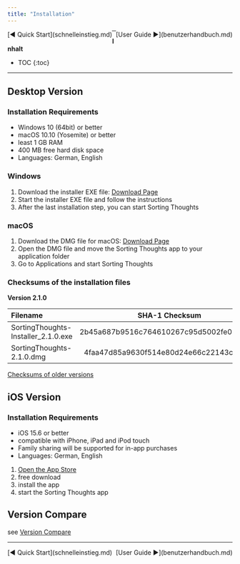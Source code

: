 ```yaml
---
title: "Installation"
---
```


<div class="pageNavigation">
<div style="float:left;">
  [◀️ Quick Start](schnelleinstieg.md)
</div>
<div style="float:right;">
  [User Guide ▶️](benutzerhandbuch.md)
</div>
</div>

---------------
__Inhalt__
* TOC
{:toc}
---------------

## Desktop Version

### Installation Requirements

* Windows 10 (64bit) or better
* macOS 10.10 (Yosemite) or better
* least 1 GB RAM
* 400 MB free hard disk space
* Languages: German, English

### Windows

1. Download the installer EXE file: [Download Page](https://www.sortingthoughts.de/blog/download/)
2. Start the installer EXE file and follow the instructions
2. After the last installation step, you can start Sorting Thoughts

### macOS
1. Download the DMG file for macOS: [Download Page](https://www.sortingthoughts.de/blog/download/)
2. Open the DMG file and move the Sorting Thoughts app to your application folder
2. Go to Applications and start Sorting Thoughts

### Checksums of the installation files

**Version 2.1.0**

| Filename | SHA-1 Checksum | MD5 Checksum
|:--------|:-------:|:-------:|
| SortingThoughts-Installer_2.1.0.exe | 2b45a687b9516c764610267c95d5002fe029a240 | dc936ce8f1db8599587816dd164d62c3  |
| SortingThoughts-2.1.0.dmg | 4faa47d85a9630f514e80d24e66c22143cfdcfdc | a588a5c33a2f7dd7fb681684ba768766 |

[Checksums of older versions](download_pruefsummen.md)

## iOS Version

### Installation Requirements

* iOS 15.6 or better
* compatible with iPhone, iPad and iPod touch
* Family sharing will be supported for in-app purchases
* Languages: German, English


1. [Open the App Store](https://itunes.apple.com/us/app/sorting-thoughts/id932094917)
2. free download
3. install the app
4. start the Sorting Thoughts app

## Version Compare

see [Version Compare](versionsvergleich.md)


---------------

<div class="pageNavigation">
<div style="float:left;">
  [◀️ Quick Start](schnelleinstieg.md)
</div>
<div style="float:right;">
  [User Guide ▶️](benutzerhandbuch.md)
</div>
</div>  
